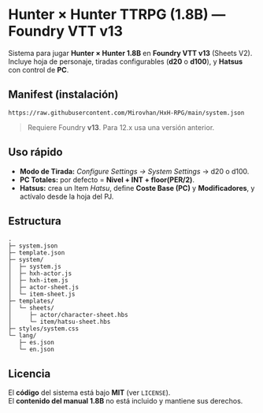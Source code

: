 # Hunter × Hunter TTRPG (1.8B) — Foundry VTT v13

Sistema para jugar **Hunter × Hunter 1.8B** en **Foundry VTT v13** (Sheets V2).
Incluye hoja de personaje, tiradas configurables (**d20** o **d100**), y **Hatsus** con control de **PC**.

## Manifest (instalación)
```
https://raw.githubusercontent.com/Mirovhan/HxH-RPG/main/system.json
```
> Requiere Foundry **v13**. Para 12.x usa una versión anterior.

## Uso rápido
- **Modo de Tirada:** *Configure Settings → System Settings* → d20 o d100.
- **PC Totales:** por defecto = **Nivel + INT + floor(PER/2)**.
- **Hatsus:** crea un Item *Hatsu*, define **Coste Base (PC)** y **Modificadores**, y actívalo desde la hoja del PJ.

## Estructura
```
.
├─ system.json
├─ template.json
├─ system/
│  ├─ system.js
│  ├─ hxh-actor.js
│  ├─ hxh-item.js
│  ├─ actor-sheet.js
│  └─ item-sheet.js
├─ templates/
│  └─ sheets/
│     ├─ actor/character-sheet.hbs
│     └─ item/hatsu-sheet.hbs
├─ styles/system.css
└─ lang/
   ├─ es.json
   └─ en.json
```

## Licencia
El **código** del sistema está bajo **MIT** (ver `LICENSE`).  
El **contenido del manual 1.8B** no está incluido y mantiene sus derechos.
